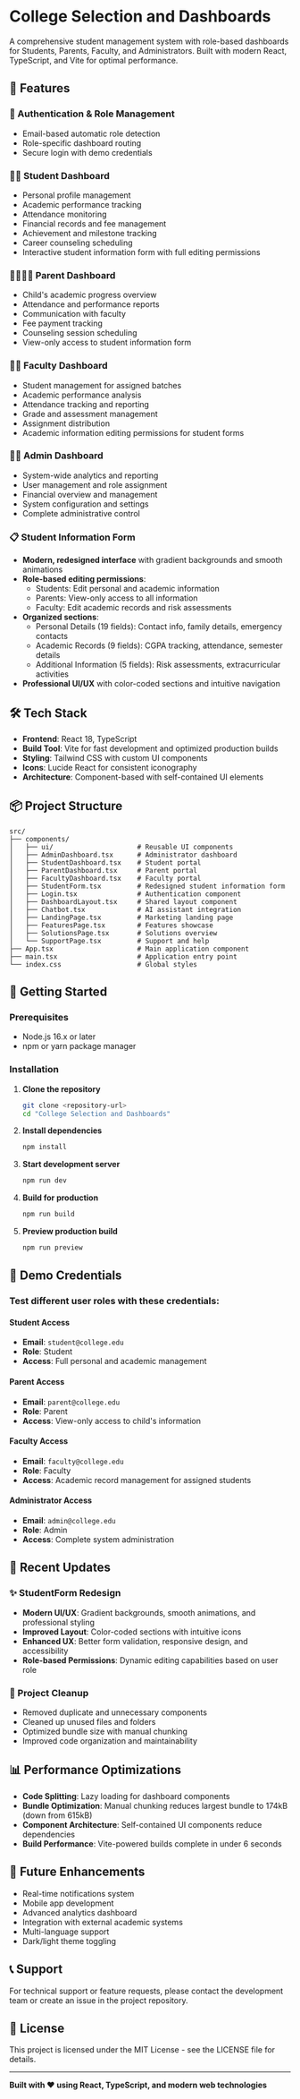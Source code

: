 
# College Selection and Dashboards

A comprehensive student management system with role-based dashboards for Students, Parents, Faculty, and Administrators. Built with modern React, TypeScript, and Vite for optimal performance.

## 🚀 Features

### 🔐 Authentication & Role Management
- Email-based automatic role detection
- Role-specific dashboard routing
- Secure login with demo credentials

### 👨‍🎓 Student Dashboard
- Personal profile management
- Academic performance tracking
- Attendance monitoring
- Financial records and fee management
- Achievement and milestone tracking
- Career counseling scheduling
- Interactive student information form with full editing permissions

### 👨‍👩‍👧‍👦 Parent Dashboard
- Child's academic progress overview
- Attendance and performance reports
- Communication with faculty
- Fee payment tracking
- Counseling session scheduling
- View-only access to student information form

### 👨‍🏫 Faculty Dashboard
- Student management for assigned batches
- Academic performance analysis
- Attendance tracking and reporting
- Grade and assessment management
- Assignment distribution
- Academic information editing permissions for student forms

### 👨‍💼 Admin Dashboard
- System-wide analytics and reporting
- User management and role assignment
- Financial overview and management
- System configuration and settings
- Complete administrative control

### 📋 Student Information Form
- **Modern, redesigned interface** with gradient backgrounds and smooth animations
- **Role-based editing permissions**:
  - Students: Edit personal and academic information
  - Parents: View-only access to all information
  - Faculty: Edit academic records and risk assessments
- **Organized sections**:
  - Personal Details (19 fields): Contact info, family details, emergency contacts
  - Academic Records (9 fields): CGPA tracking, attendance, semester details
  - Additional Information (5 fields): Risk assessments, extracurricular activities
- **Professional UI/UX** with color-coded sections and intuitive navigation

## 🛠️ Tech Stack

- **Frontend**: React 18, TypeScript
- **Build Tool**: Vite for fast development and optimized production builds
- **Styling**: Tailwind CSS with custom UI components
- **Icons**: Lucide React for consistent iconography
- **Architecture**: Component-based with self-contained UI elements

## 📦 Project Structure

```
src/
├── components/
│   ├── ui/                     # Reusable UI components
│   ├── AdminDashboard.tsx      # Administrator dashboard
│   ├── StudentDashboard.tsx    # Student portal
│   ├── ParentDashboard.tsx     # Parent portal
│   ├── FacultyDashboard.tsx    # Faculty portal
│   ├── StudentForm.tsx         # Redesigned student information form
│   ├── Login.tsx               # Authentication component
│   ├── DashboardLayout.tsx     # Shared layout component
│   ├── Chatbot.tsx             # AI assistant integration
│   ├── LandingPage.tsx         # Marketing landing page
│   ├── FeaturesPage.tsx        # Features showcase
│   ├── SolutionsPage.tsx       # Solutions overview
│   └── SupportPage.tsx         # Support and help
├── App.tsx                     # Main application component
├── main.tsx                    # Application entry point
└── index.css                   # Global styles
```

## 🚀 Getting Started

### Prerequisites
- Node.js 16.x or later
- npm or yarn package manager

### Installation

1. **Clone the repository**
   ```bash
   git clone <repository-url>
   cd "College Selection and Dashboards"
   ```

2. **Install dependencies**
   ```bash
   npm install
   ```

3. **Start development server**
   ```bash
   npm run dev
   ```

4. **Build for production**
   ```bash
   npm run build
   ```

5. **Preview production build**
   ```bash
   npm run preview
   ```

## 🔑 Demo Credentials

### Test different user roles with these credentials:

#### Student Access
- **Email**: `student@college.edu`
- **Role**: Student
- **Access**: Full personal and academic management

#### Parent Access
- **Email**: `parent@college.edu`
- **Role**: Parent
- **Access**: View-only access to child's information

#### Faculty Access
- **Email**: `faculty@college.edu`
- **Role**: Faculty
- **Access**: Academic record management for assigned students

#### Administrator Access
- **Email**: `admin@college.edu`
- **Role**: Admin
- **Access**: Complete system administration

## 🎨 Recent Updates

### ✨ StudentForm Redesign
- **Modern UI/UX**: Gradient backgrounds, smooth animations, and professional styling
- **Improved Layout**: Color-coded sections with intuitive icons
- **Enhanced UX**: Better form validation, responsive design, and accessibility
- **Role-based Permissions**: Dynamic editing capabilities based on user role

### 🧹 Project Cleanup
- Removed duplicate and unnecessary components
- Cleaned up unused files and folders
- Optimized bundle size with manual chunking
- Improved code organization and maintainability

## 📊 Performance Optimizations

- **Code Splitting**: Lazy loading for dashboard components
- **Bundle Optimization**: Manual chunking reduces largest bundle to 174kB (down from 615kB)
- **Component Architecture**: Self-contained UI components reduce dependencies
- **Build Performance**: Vite-powered builds complete in under 6 seconds

## 🔮 Future Enhancements

- Real-time notifications system
- Mobile app development
- Advanced analytics dashboard
- Integration with external academic systems
- Multi-language support
- Dark/light theme toggling

## 📞 Support

For technical support or feature requests, please contact the development team or create an issue in the project repository.

## 📄 License

This project is licensed under the MIT License - see the LICENSE file for details.

---

**Built with ❤️ using React, TypeScript, and modern web technologies**  